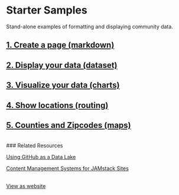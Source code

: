 # Starter Samples

Stand-alone examples of formatting and displaying community data.  

## [1. Create a page (markdown)](markdown)  
## [2. Display your data (dataset)](dataset)
<!--## [3. Add Calculations (calculate)](dataset)-->
## [3. Visualize your data (charts)](charts)  
## [4. Show locations (routing)](routing)  
## [5. Counties and Zipcodes (maps)](maps) 

<br>
### Related Resources

[Using GitHub as a Data Lake](https://dzone.com/articles/using-github-as-a-data-lake)  

[Content Management Systems for JAMstack Sites](https://headlesscms.org/) 

<br>
<div class="showGit">
<a href="https://modelearth.github.io/community/samples/">View as website</a>
</div>
